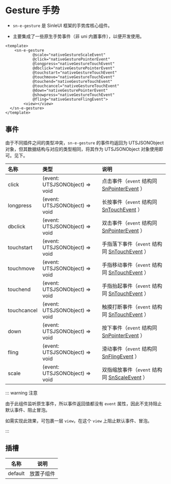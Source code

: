 # Gesture 手势

* `sn-e-gesture` 是 SinleUI 框架的手势库核心组件。

* 主要集成了一些原生手势事件（非 uni 内置事件），以便开发使用。

```vue
<template>
	<sn-e-gesture
			@scale="nativeGestureScaleEvent" 
			@click="nativeGesturePointerEvent"
			@longpress="nativeGestureTouchEvent" 
			@dbclick="nativeGesturePointerEvent" 
			@touchstart="nativeGestureTouchEvent"
			@touchmove="nativeGestureTouchEvent" 
			@touchend="nativeGestureTouchEvent" 
			@touchcancel="nativeGestureTouchEvent"
			@down="nativeGesturePointerEvent" 
			@showpress="nativeGestureTouchEvent" 
			@fling="nativeGestureFlingEvent"> 
    	<view></view>
  </sn-e-gesture>
</template>
```

## 事件

由于不同插件之间的类型冲突，`sn-e-gesture` 的事件均返回为 UTSJSONObject 对象，但其数据结构与对应的类型相同，将其作为 UTSJSONObject 对象使用即可。见下。

| 名称        | 类型                           | 说明                                                         |
| :---------- | :----------------------------- | :----------------------------------------------------------- |
| click       | (event: UTSJSONObject) => void | 点击事件（`event` 结构同 [SnPointerEvent](/api/types/api#snpointerevent) ） |
| longpress   | (event: UTSJSONObject) => void | 长按事件（`event` 结构同 [SnTouchEvent](/api/types/api#sntouchevent) ） |
| dbclick     | (event: UTSJSONObject) => void | 双击事件（`event` 结构同 [SnPointerEvent](/api/types/api#snpointerevent) ） |
| touchstart  | (event: UTSJSONObject) => void | 手指落下事件（`event` 结构同 [SnTouchEvent](/api/types/api#sntouchevent) ） |
| touchmove   | (event: UTSJSONObject) => void | 手指移动事件（`event` 结构同 [SnTouchEvent](/api/types/api#sntouchevent) ） |
| touchend    | (event: UTSJSONObject) => void | 手指抬起事件（`event` 结构同 [SnTouchEvent](/api/types/api#sntouchevent) ） |
| touchcancel | (event: UTSJSONObject) => void | 触摸打断事件（`event` 结构同 [SnTouchEvent](/api/types/api#sntouchevent) ） |
| down        | (event: UTSJSONObject) => void | 按下事件（`event` 结构同 [SnPointerEvent](/api/types/api#snpointerevent) ） |
| fling       | (event: UTSJSONObject) => void | 滑动事件（`event` 结构同 [SnFlingEvent](/api/types/api#snflingevent) ） |
| scale       | (event: UTSJSONObject) => void | 双指缩放事件（`event` 结构同 [SnScaleEvent](/api/types/api#snscaleevent) ） |



::: warning 注意

由于此组件监听原生事件，所以事件返回值都没有 `event` 属性，因此不支持阻止默认事件、阻止冒泡。

如需实现此效果，可包裹一层 `view`，在这个 `view` 上阻止默认事件、冒泡。

:::

## 插槽

| 名称    | 说明       |
| ------- | ---------- |
| default | 放置子组件 |